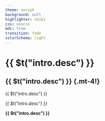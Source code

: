 ```yaml
---
theme: seriph
background: null
highlighter: shiki
css: unocss
mdc: true
transition: fade
colorSchema: light
---
```


# {{ $t("intro.desc") }}

## {{ $t("intro.desc") }} {.mt-4!}

{{ $t("intro.desc") }}

*{{ $t("intro.desc") }}*

**{{ $t("intro.desc") }}**

<!--
This is note
-->
